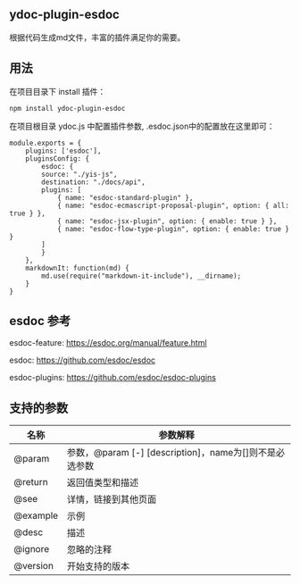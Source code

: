 ## ydoc-plugin-esdoc
根据代码生成md文件，丰富的插件满足你的需要。

## 用法
在项目目录下 install 插件：

`npm install ydoc-plugin-esdoc`

在项目根目录 ydoc.js 中配置插件参数, .esdoc.json中的配置放在这里即可：

```
module.exports = {
    plugins: ['esdoc'],
    pluginsConfig: {
        esdoc: {
        source: "./yis-js",
        destination: "./docs/api",
        plugins: [
            { name: "esdoc-standard-plugin" },
            { name: "esdoc-ecmascript-proposal-plugin", option: { all: true } },
            { name: "esdoc-jsx-plugin", option: { enable: true } },
            { name: "esdoc-flow-type-plugin", option: { enable: true } }
        ]
        }
    },
    markdownIt: function(md) {
        md.use(require("markdown-it-include"), __dirname);
    }
}
```
## esdoc 参考

esdoc-feature: https://esdoc.org/manual/feature.html

esdoc: https://github.com/esdoc/esdoc

esdoc-plugins: https://github.com/esdoc/esdoc-plugins

## 支持的参数

名称 | 参数解释
---|---
@param| 参数，@param <type> <name> [-] [description]，name为[]则不是必选参数
@return | 返回值类型和描述
@see | 详情，链接到其他页面
@example | 示例 
@desc | 描述 
@ignore| 忽略的注释
@version | 开始支持的版本